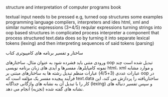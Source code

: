 structure and interpretation of computer programs book

textual input needs to be pressed
e.g, turned oop structures 
some examples
programming language compilers, interpreters and ides
html, xml and similar
numeric expressions (3+4/5)
reqular expressions
turning strings into oop based structures in complicated process
interpreter a component that process structured text.data does so by turning it into separate lexical tokens (lexing) and then interpreting sequences of said tokens (parsing)

ساختار و تفسیر برنامه های کامپیوتری کتاب

ورودی متنی باید فشرده شود
به عنوان مثال، ساختارهای oop تبدیل شده است
چند نمونه
کامپایلرها، مفسرها و آیدی های زبان برنامه نویسی
html، xml و موارد مشابه
عبارات عددی (3+4/5)
عبارات منظم
تبدیل رشته ها به ساختارهای مبتنی بر oop در فرآیند پیچیده
مفسر یک مؤلفه است که text.data ساختاریافته را پردازش می کند، این کار را با تبدیل آن به نشانه های واژگانی جداگانه (lexing) و سپس تفسیر دنباله های نشانه های گفته شده (تجزیه) انجام می دهد.